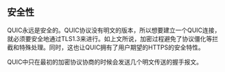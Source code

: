 ## 安全性

QUIC永远是安全的。QUIC协议没有明文的版本，所以想要建立一个QUIC连接，就必须要安全地通过TLS1.3来进行。如上文所说，加密过程避免了协议僵化等拦截和特殊处理。同时，这也让QUIC拥有了用户期望的HTTPS的安全特性。

QUIC中只在最初的加密协议协商的时候会发送几个明文传送的握手报文。
